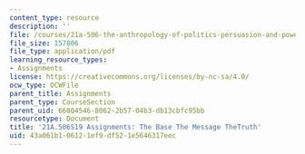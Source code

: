 ```yaml
---
content_type: resource
description: ''
file: /courses/21a-506-the-anthropology-of-politics-persuasion-and-power-spring-2019/43a061b106121ef9df521e5646317eec_MIT21A_506S19_MidtermExample3.pdf
file_size: 157806
file_type: application/pdf
learning_resource_types:
- Assignments
license: https://creativecommons.org/licenses/by-nc-sa/4.0/
ocw_type: OCWFile
parent_title: Assignments
parent_type: CourseSection
parent_uid: 66804546-8062-2b57-04b3-db13cbfc95bb
resourcetype: Document
title: '21A.506S19 Assignments: The Base The Message TheTruth'
uid: 43a061b1-0612-1ef9-df52-1e5646317eec
---
```

